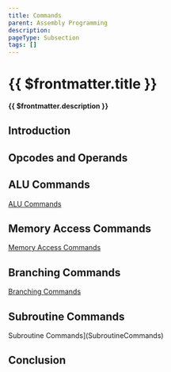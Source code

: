 ```yaml
---
title: Commands
parent: Assembly Programming
description: 
pageType: Subsection
tags: []
---
```


# {{ $frontmatter.title }}
**{{ $frontmatter.description }}**

## Introduction

## Opcodes and Operands

## ALU Commands
[ALU Commands](ALUCommands)

## Memory Access Commands
[Memory Access Commands](MemoryAccessCommands)

## Branching Commands
[Branching Commands](BranchingCommands)

## Subroutine Commands
Subroutine Commands](SubroutineCommands)

## Conclusion
